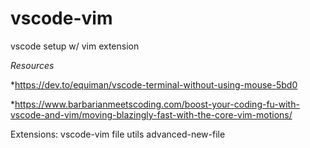 # vscode-vim
vscode setup w/ vim extension

*Resources*

*https://dev.to/equiman/vscode-terminal-without-using-mouse-5bd0

*https://www.barbarianmeetscoding.com/boost-your-coding-fu-with-vscode-and-vim/moving-blazingly-fast-with-the-core-vim-motions/


Extensions:
vscode-vim
file utils
advanced-new-file
